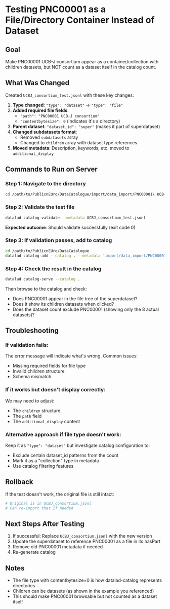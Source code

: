 # Testing PNC00001 as a File/Directory Container Instead of Dataset

## Goal
Make PNC00001 UCB-J consortium appear as a container/collection with children datasets, 
but NOT count as a dataset itself in the catalog count.

## What Was Changed

Created `UCBJ_consortium_test.jsonl` with these key changes:

1. **Type changed**: `"type": "dataset"` → `"type": "file"`
2. **Added required file fields**:
   - `"path": "PNC00001 UCB-J consortium"`
   - `"contentbytesize": 0` (indicates it's a directory)
3. **Parent dataset**: `"dataset_id": "super"` (makes it part of superdataset)
4. **Changed subdatasets format**: 
   - Removed `subdatasets` array
   - Changed to `children` array with dataset type references
5. **Moved metadata**: Description, keywords, etc. moved to `additional_display`

## Commands to Run on Server

### Step 1: Navigate to the directory
```bash
cd /path/to/PublicnEUro/DataCatalogue/import/data_import/PNC00001\ UCB-J_consortium
```

### Step 2: Validate the test file
```bash
datalad catalog-validate --metadata UCBJ_consortium_test.jsonl
```

**Expected outcome**: Should validate successfully (exit code 0)

### Step 3: If validation passes, add to catalog
```bash
cd /path/to/PublicnEUro/DataCatalogue
datalad catalog-add --catalog . --metadata 'import/data_import/PNC00001 UCB-J_consortium/UCBJ_consortium_test.jsonl'
```

### Step 4: Check the result in the catalog
```bash
datalad catalog-serve --catalog .
```

Then browse to the catalog and check:
- Does PNC00001 appear in the file tree of the superdataset?
- Does it show its children datasets when clicked?
- Does the dataset count exclude PNC00001 (showing only the 8 actual datasets)?

## Troubleshooting

### If validation fails:
The error message will indicate what's wrong. Common issues:
- Missing required fields for file type
- Invalid children structure
- Schema mismatch

### If it works but doesn't display correctly:
We may need to adjust:
- The `children` structure
- The `path` field
- The `additional_display` content

### Alternative approach if file type doesn't work:
Keep it as `"type": "dataset"` but investigate catalog configuration to:
- Exclude certain dataset_id patterns from the count
- Mark it as a "collection" type in metadata
- Use catalog filtering features

## Rollback
If the test doesn't work, the original file is still intact:
```bash
# Original is in UCBJ_consortium.jsonl
# Can re-import that if needed
```

## Next Steps After Testing

1. If successful: Replace `UCBJ_consortium.jsonl` with the new version
2. Update the superdataset to reference PNC00001 as a file in its hasPart
3. Remove old PNC00001 metadata if needed
4. Re-generate catalog

## Notes

- The file type with contentbytesize=0 is how datalad-catalog represents directories
- Children can be datasets (as shown in the example you referenced)
- This should make PNC00001 browsable but not counted as a dataset itself
